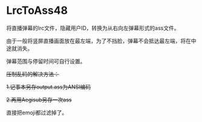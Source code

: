 # LrcToAss48

将直播弹幕的lrc文件，隐藏用户ID，转换为从右向左弹幕形式的ass文件。

由于一般将竖屏直播画面放在最左端，为了不挡脸，弹幕不会抵达最左端，将在中途就消失。

弹幕范围与停留时间可自行设置。



~~压制乱码的解决方法：~~

~~1.记事本另存output.ass为ANSI编码~~

~~2.再用Aegisub另存一次ass~~

直接把emoji都过滤掉了。

